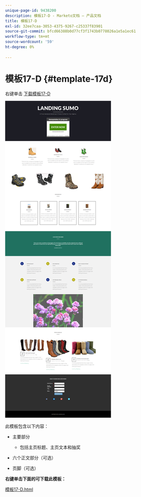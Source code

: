 ```yaml
---
unique-page-id: 9438200
description: 模板17-D - Marketo文档 — 产品文档
title: 模板17-D
exl-id: 32ee7caa-3053-4375-9267-c25337f83901
source-git-commit: bfcd66388b0d77cf3f1743b0778026a1e5a1ec61
workflow-type: tm+mt
source-wordcount: '59'
ht-degree: 0%

---
```


# 模板17-D {#template-17d}

右键单击 [下载模板17-D](https://experienceleague.adobe.com/landing/marketo/lp-templates/template-17d.html)

![](assets/image2015-8-17-17-3a22-3a19.png)

此模板包含以下内容：

* 主要部分

   * 包括主页标题、主页文本和抽奖

* 六个正文部分（可选）
* 页脚（可选）

**右键单击下面的可下载此模板：**

[模板17-D.html](https://experienceleague.adobe.com/landing/marketo/lp-templates/template-17d.html)
